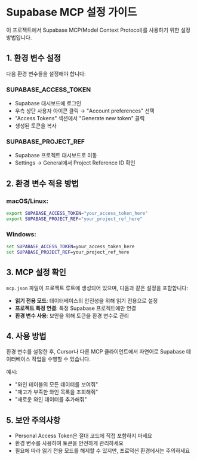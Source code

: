 # Supabase MCP 설정 가이드

이 프로젝트에서 Supabase MCP(Model Context Protocol)를 사용하기 위한 설정 방법입니다.

## 1. 환경 변수 설정

다음 환경 변수들을 설정해야 합니다:

### SUPABASE_ACCESS_TOKEN
- Supabase 대시보드에 로그인
- 우측 상단 사용자 아이콘 클릭 → "Account preferences" 선택
- "Access Tokens" 섹션에서 "Generate new token" 클릭
- 생성된 토큰을 복사

### SUPABASE_PROJECT_REF
- Supabase 프로젝트 대시보드로 이동
- Settings → General에서 Project Reference ID 확인

## 2. 환경 변수 적용 방법

### macOS/Linux:
```bash
export SUPABASE_ACCESS_TOKEN="your_access_token_here"
export SUPABASE_PROJECT_REF="your_project_ref_here"
```

### Windows:
```cmd
set SUPABASE_ACCESS_TOKEN=your_access_token_here
set SUPABASE_PROJECT_REF=your_project_ref_here
```

## 3. MCP 설정 확인

`mcp.json` 파일이 프로젝트 루트에 생성되어 있으며, 다음과 같은 설정을 포함합니다:

- **읽기 전용 모드**: 데이터베이스의 안전성을 위해 읽기 전용으로 설정
- **프로젝트 특정 연결**: 특정 Supabase 프로젝트에만 연결
- **환경 변수 사용**: 보안을 위해 토큰을 환경 변수로 관리

## 4. 사용 방법

환경 변수를 설정한 후, Cursor나 다른 MCP 클라이언트에서 자연어로 Supabase 데이터베이스 작업을 수행할 수 있습니다.

예시:
- "와인 테이블의 모든 데이터를 보여줘"
- "재고가 부족한 와인 목록을 조회해줘"
- "새로운 와인 데이터를 추가해줘"

## 5. 보안 주의사항

- Personal Access Token은 절대 코드에 직접 포함하지 마세요
- 환경 변수를 사용하여 토큰을 안전하게 관리하세요
- 필요에 따라 읽기 전용 모드를 해제할 수 있지만, 프로덕션 환경에서는 주의하세요
